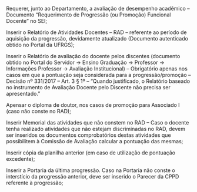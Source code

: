 Requerer, junto ao Departamento, a avaliação de desempenho acadêmico – Documento “Requerimento de Progressão (ou Promoção) Funcional Docente” no SEI;

Inserir o Relatório de Atividades Docentes – RAD – referente ao período de aquisição da progressão, devidamente atualizado (Documento autenticado obtido no Portal da UFRGS);

Inserir o Relatório de avaliação do docente pelos discentes (documento obtido no Portal do Servidor -> Ensino Graduação -> Professor -> Informações Professor -> Avaliação Institucional) – Obrigatório apenas nos casos em que a pontuação seja considerada para a progressão/promoção – Decisão nº 331/2017 – Art. 3 § 1º – “Quando justificado, o Relatório baseado no instrumento de Avaliação Docente pelo Discente não precisa ser apresentado.”

Apensar o diploma de doutor, nos casos de promoção para Associado I (caso não conste no RAD);

Inserir Memorial das atividades que não constem no RAD – Caso o docente tenha realizado atividades que não estejam discriminadas no RAD, devem ser inseridos os documentos comprobatórios destas atividades que possibilitem à Comissão de Avaliação calcular a pontuação das mesmas;

Inserir cópia da planilha anterior (em caso de utilização de pontuação excedente);

Inserir a Portaria da última progressão. Caso na Portaria não conste o interstício da progressão anterior, deve ser inserido o Parecer da CPPD referente à progressão;

